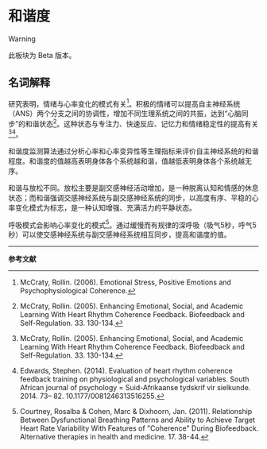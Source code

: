 # 和谐度

> [!WARNING]
> 此板块为 Beta 版本。

## 名词解释
研究表明，情绪与心率变化的模式有关[^1]。积极的情绪可以提高自主神经系统（ANS）两个分支之间的协调性，增加不同生理系统之间的共振，达到“心脑同步”的和谐状态[^2]。这种状态与专注力、快速反应、记忆力和情绪稳定性的提高有关[^2][^3]。

和谐度监测算法通过分析心率和心率变异性等生理指标来评价自主神经系统的和谐程度。和谐度的值越高表明身体各个系统越和谐，值越低表明身体各个系统越无序。

和谐与放松不同。放松主要是副交感神经活动增加，是一种脱离认知和情感的休息状态；而和谐强调交感神经系统与副交感神经系统的同步，以高度有序、平稳的心率变化模式为标志，是一种认知增强、充满活力的平静状态。

呼吸模式会影响心率变化的模式[^4]。通过缓慢而有规律的深呼吸（吸气5秒，呼气5秒）可以使交感神经系统与副交感神经系统相互同步，提高和谐度的值。

---

**参考文献**

[^1]: McCraty, Rollin. (2006). Emotional Stress, Positive Emotions and Psychophysiological Coherence. 
[^2]: McCraty, Rollin. (2005). Enhancing Emotional, Social, and Academic Learning With Heart Rhythm Coherence Feedback. Biofeedback and Self-Regulation. 33. 130-134. 
[^3]: Edwards, Stephen. (2014). Evaluation of heart rhythm coherence feedback training on physiological and psychological variables. South African journal of psychology = Suid-Afrikaanse tydskrif vir sielkunde. 2014. 73– 82. 10.1177/0081246313516255. 
[^4]: Courtney, Rosalba & Cohen, Marc & Dixhoorn, Jan. (2011). Relationship Between Dysfunctional Breathing Patterns and Ability to Achieve Target Heart Rate Variability With Features of "Coherence" During Biofeedback. Alternative therapies in health and medicine. 17. 38-44. 
